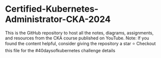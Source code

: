 # Certified-Kubernetes-Administrator-CKA-2024
This is the GitHub repository to host all the notes, diagrams, assignments, and resources from the CKA course published on YouTube.  Note: If you found the content helpful, consider giving the repository a star ⭐  Checkout this file for the #40daysofkubernetes challenge details
